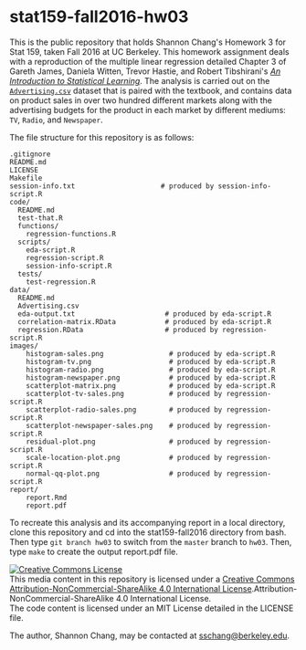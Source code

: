 # stat159-fall2016-hw03

This is the public repository that holds Shannon Chang's Homework 3 for Stat 159, taken 
Fall 2016 at UC Berkeley. This homework assignment deals with a reproduction of the 
multiple linear regression detailed Chapter 3 of Gareth James, Daniela Witten, Trevor 
Hastie, and Robert Tibshirani's 
[_An Introduction to Statistical Learning_](http://www-bcf.usc.edu/~gareth/ISL/ISLR%20First%20Printing.pdf). 
The analysis is carried out on the 
[`Advertising.csv`](http://www-bcf.usc.edu/~gareth/ISL/Advertising.csv) dataset 
that is paired with the textbook, and contains data on product sales in over two 
hundred different markets along with the advertising budgets for the product in 
each market by different mediums: `TV`, `Radio`, and `Newspaper`.  
  
The file structure for this repository is as follows:  
  
    .gitignore
    README.md
    LICENSE
    Makefile
    session-info.txt                     # produced by session-info-script.R
    code/
      README.md
      test-that.R
      functions/
        regression-functions.R
      scripts/
        eda-script.R
        regression-script.R
        session-info-script.R
      tests/
        test-regression.R
    data/
      README.md
      Advertising.csv
      eda-output.txt                      # produced by eda-script.R
      correlation-matrix.RData            # produced by eda-script.R
      regression.RData                    # produced by regression-script.R
    images/
        histogram-sales.png                # produced by eda-script.R
        histogram-tv.png                   # produced by eda-script.R
        histogram-radio.png                # produced by eda-script.R
        histogram-newspaper.png            # produced by eda-script.R
        scatterplot-matrix.png             # produced by eda-script.R
        scatterplot-tv-sales.png           # produced by regression-script.R
        scatterplot-radio-sales.png        # produced by regression-script.R
        scatterplot-newspaper-sales.png    # produced by regression-script.R
        residual-plot.png                  # produced by regression-script.R
        scale-location-plot.png            # produced by regression-script.R
        normal-qq-plot.png                 # produced by regression-script.R
    report/
        report.Rmd
        report.pdf

  
To recreate this analysis and its accompanying report in a local directory, clone this 
repository and cd into the stat159-fall2016 directory from bash. Then type 
`git branch hw03` to switch from the `master` branch to `hw03`. Then, type `make` to 
create the output report.pdf file. 
  
<a rel="license" href="http://creativecommons.org/licenses/by-nc-sa/4.0/"><img alt="Creative Commons License" style="border-width:0" src="https://i.creativecommons.org/l/by-nc-sa/4.0/88x31.png" /></a><br />This media content in this repository is licensed under a <a rel="license" href="http://creativecommons.org/licenses/by-nc-sa/4.0/">Creative Commons Attribution-NonCommercial-ShareAlike 4.0 International License</a>.Attribution-NonCommercial-ShareAlike 4.0 International License</a>.  
The code content is licensed under an MIT License detailed in the LICENSE file. 

The author, Shannon Chang, may be contacted at sschang@berkeley.edu.